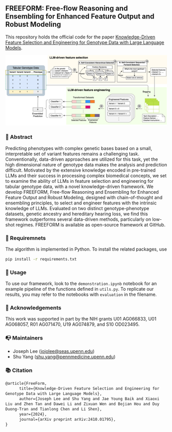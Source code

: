 ## FREEFORM: Free-flow Reasoning and Ensembling for Enhanced Feature Output and Robust Modeling

This repository holds the official code for the paper [Knowledge-Driven Feature Selection and Engineering for Genotype Data with Large Language Models](http://arxiv.org/abs/2410.01795).

![alt text](https://github.com/PennShenLab/FREEFORM/raw/main/figure1.png?raw=true)

### 🎯 Abstract
Predicting phenotypes with complex genetic bases based on a small, interpretable set of variant features remains a challenging task. Conventionally, data-driven approaches are utilized for this task, yet the high dimensional nature of genotype data makes the analysis and prediction difficult. Motivated by the extensive knowledge encoded in pre-trained LLMs and their success in processing complex biomedical concepts, we set to examine the ability of LLMs in feature selection and engineering for tabular genotype data, with a novel knowledge-driven framework. We develop FREEFORM, Free-flow Reasoning and Ensembling for Enhanced Feature Output and Robust Modeling, designed with chain-of-thought and ensembling principles, to select and engineer features with the intrinsic knowledge of LLMs. Evaluated on two distinct genotype-phenotype datasets, genetic ancestry and hereditary hearing loss, we find this framework outperforms several data-driven methods, particularly on low-shot regimes. FREEFORM is available as open-source framework at GitHub.

### 📝 Requiremnets
The algorithm is implemented in Python. To install the related packages, use
```bash
pip install -r requirements.txt
```

### 🔨 Usage
To use our framework, look to the ```demonstration.ipynb``` notebook for an example pipeline of the functions defined in ```utils.py```. To replicate our results, you may refer to the notebooks with ```evaluation``` in the filename.

### 🤝 Acknowledgements
This work was supported in part by the NIH grants U01 AG066833, U01 AG068057, R01 AG071470, U19 AG074879, and S10 OD023495.

### 📭 Maintainers
- Joseph Lee (jojolee@seas.upenn.edu)
- Shu Yang (shu.yang@pennmedicine.upenn.edu)

### 📚 Citation

```
@article{FreeForm,
      title={Knowledge-Driven Feature Selection and Engineering for Genotype Data with Large Language Models}, 
      author={Joseph Lee and Shu Yang and Jae Young Baik and Xiaoxi Liu and Zhen Tan and Dawei Li and Zixuan Wen and Bojian Hou and Duy Duong-Tran and Tianlong Chen and Li Shen},
      year={2024},
      journal={arXiv preprint arXiv:2410.01795},
}
```
